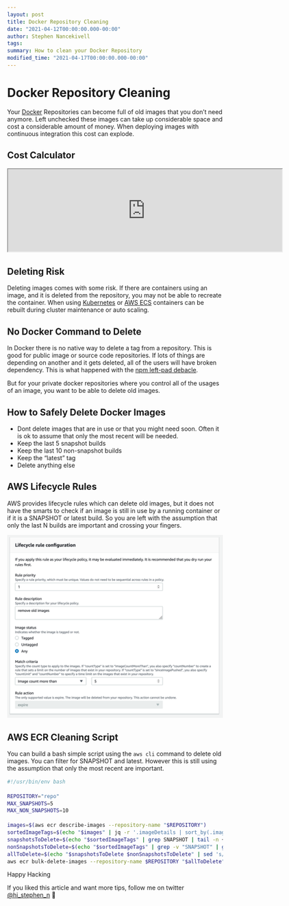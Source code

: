 ```yaml
---
layout: post
title: Docker Repository Cleaning
date: "2021-04-12T00:00:00.000-00:00"
author: Stephen Nancekivell
tags:
summary: How to clean your Docker Repository
modified_time: "2021-04-17T00:00:00.000-00:00"
---
```


# Docker Repository Cleaning

Your [Docker](https://docker.com) Repositories can become full of old images that you don’t need anymore. Left unchecked these images can take up considerable space and cost a considerable amount of money. When deploying images with continuous integration this cost can explode.

## Cost Calculator

<iframe style="width:40rem;height:12rem;" src="https://docs.google.com/spreadsheets/d/e/2PACX-1vTTZthQ_Z05MENjSomeemEzMzFYk2P-f47H91TFIUvCfy7iZQMwpb4FsTyNlGIyRCrKKskpSXiOoH1a/pubhtml?gid=0&amp;single=true&amp;widget=true&amp;headers=false"></iframe>

## Deleting Risk

Deleting images comes with some risk. If there are containers using an image, and it is deleted from the repository, you may not be able to recreate the container. When using [Kubernetes](http://kubernetes.io/) or [AWS ECS](https://aws.amazon.com/ecs) containers can be rebuilt during cluster maintenance or auto scaling.

## No Docker Command to Delete

In Docker there is no native way to delete a tag from a repository. This is good for public image or source code repositories. If lots of things are depending on another and it gets deleted, all of the users will have broken dependency. This is what happened with the [npm left-pad debacle](https://qz.com/646467/how-one-programmer-broke-the-internet-by-deleting-a-tiny-piece-of-code/).

But for your private docker repositories where you control all of the usages of an image, you want to be able to delete old images.

## How to Safely Delete Docker Images

- Dont delete images that are in use or that you might need soon. Often it is ok to assume that only the most recent will be needed.
- Keep the last 5 snapshot builds
- Keep the last 10 non-snapshot builds
- Keep the “latest” tag
- Delete anything else

## AWS Lifecycle Rules

AWS provides lifecycle rules which can delete old images, but it does not have the smarts to check if an image is still in use by a running container or if it is a SNAPSHOT or latest build. So you are left with the assumption that only the last N builds are important and crossing your fingers.

![ECR Lifecycle rule](/assets/2021-04-17-ecr-lifecycle-rule.png)

## AWS ECR Cleaning Script

You can build a bash simple script using the `aws cli` command to delete old images. You can filter for SNAPSHOT and latest. However this is still using the assumption that only the most recent are important.

```bash
#!/usr/bin/env bash

REPOSITORY="repo"
MAX_SNAPSHOTS=5
MAX_NON_SNAPSHOTS=10

images=$(aws ecr describe-images --repository-name "$REPOSITORY")
sortedImageTags=$(echo "$images" | jq -r '.imageDetails | sort_by(.imagePushedAt) | reverse | .[].imageTags[]')
snapshotsToDelete=$(echo "$sortedImageTags" | grep SNAPSHOT | tail -n +$MAX_SNAPSHOTS)
nonSnapshotsToDelete=$(echo "$sortedImageTags" | grep -v "SNAPSHOT" | grep -v "latest" | tail -n +$MAX_NON_SNAPSHOTS)
allToDelete=$(echo "$snapshotsToDelete $nonSnapshotsToDelete" | sed 's/.*/imageTag=&/' | tr '\n' ' ')
aws ecr bulk-delete-images --repository-name $REPOSITORY "$allToDelete"
```

Happy Hacking

If you liked this article and want more tips, follow me on twitter [@hi_stephen_n](https://twitter.com/hi_stephen_n) 💙
